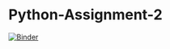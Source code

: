 # Python-Assignment-2
[![Binder](https://mybinder.org/badge_logo.svg)](https://mybinder.org/v2/gh/HjalmarThulstrup/Python-Assignment-2/master)
